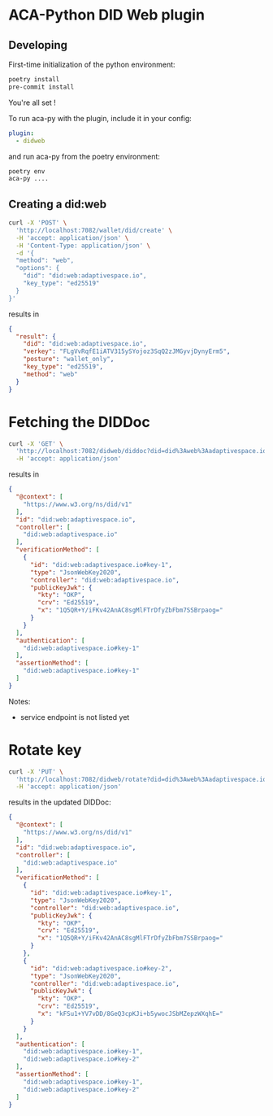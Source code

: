 # ACA-Python DID Web plugin

## Developing

First-time initialization of the python environment:

```bash
poetry install
pre-commit install
```

You're all set !

To run aca-py with the plugin, include it in your config:

```yaml
plugin:
  - didweb
```

and run aca-py from the poetry environment:
```bash
poetry env
aca-py ....
```

## Creating a did:web

```bash
curl -X 'POST' \
  'http://localhost:7082/wallet/did/create' \
  -H 'accept: application/json' \
  -H 'Content-Type: application/json' \
  -d '{
  "method": "web",
  "options": {
    "did": "did:web:adaptivespace.io",
    "key_type": "ed25519"
  }
}'
```

results in

```json
{
  "result": {
    "did": "did:web:adaptivespace.io",
    "verkey": "FLgVvRqfE1iATV315ySYojoz3SqQ2zJMGyvjDynyErm5",
    "posture": "wallet_only",
    "key_type": "ed25519",
    "method": "web"
  }
}
```

# Fetching the DIDDoc

```bash
curl -X 'GET' \
  'http://localhost:7082/didweb/diddoc?did=did%3Aweb%3Aadaptivespace.io' \
  -H 'accept: application/json'
```

results in

```json
{
  "@context": [
    "https://www.w3.org/ns/did/v1"
  ],
  "id": "did:web:adaptivespace.io",
  "controller": [
    "did:web:adaptivespace.io"
  ],
  "verificationMethod": [
    {
      "id": "did:web:adaptivespace.io#key-1",
      "type": "JsonWebKey2020",
      "controller": "did:web:adaptivespace.io",
      "publicKeyJwk": {
        "kty": "OKP",
        "crv": "Ed25519",
        "x": "1Q5QR+Y/iFKv42AnAC8sgMlFTrDfyZbFbm7SSBrpaog="
      }
    }
  ],
  "authentication": [
    "did:web:adaptivespace.io#key-1"
  ],
  "assertionMethod": [
    "did:web:adaptivespace.io#key-1"
  ]
}
```

Notes:
* service endpoint is not listed yet


# Rotate key
```bash
curl -X 'PUT' \
  'http://localhost:7082/didweb/rotate?did=did%3Aweb%3Aadaptivespace.io' \
  -H 'accept: application/json'
```

results in the updated DIDDoc:

```json
{
  "@context": [
    "https://www.w3.org/ns/did/v1"
  ],
  "id": "did:web:adaptivespace.io",
  "controller": [
    "did:web:adaptivespace.io"
  ],
  "verificationMethod": [
    {
      "id": "did:web:adaptivespace.io#key-1",
      "type": "JsonWebKey2020",
      "controller": "did:web:adaptivespace.io",
      "publicKeyJwk": {
        "kty": "OKP",
        "crv": "Ed25519",
        "x": "1Q5QR+Y/iFKv42AnAC8sgMlFTrDfyZbFbm7SSBrpaog="
      }
    },
    {
      "id": "did:web:adaptivespace.io#key-2",
      "type": "JsonWebKey2020",
      "controller": "did:web:adaptivespace.io",
      "publicKeyJwk": {
        "kty": "OKP",
        "crv": "Ed25519",
        "x": "kFSu1+YV7vDD/8GeQ3cpKJi+b5ywocJSbMZepzWXqhE="
      }
    }
  ],
  "authentication": [
    "did:web:adaptivespace.io#key-1",
    "did:web:adaptivespace.io#key-2"
  ],
  "assertionMethod": [
    "did:web:adaptivespace.io#key-1",
    "did:web:adaptivespace.io#key-2"
  ]
}
```
